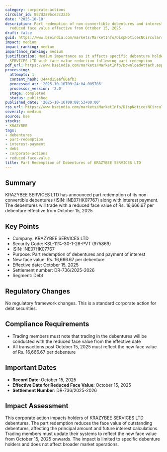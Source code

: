 ```yaml
---
category: corporate-actions
circular_id: 887d229bce3c323b
date: '2025-10-10'
description: Part redemption of non-convertible debentures and interest payment with
  reduced face value effective from October 15, 2025.
draft: false
guid: https://www.bseindia.com/markets/MarketInfo/DispNoticesNCirculars.aspx?Noticeid={3E2DB891-12FA-4835-BEDD-DD126A58626F}&noticeno=20251010-14&dt=10/10/2025&icount=14&totcount=15&flag=0
impact: medium
impact_ranking: medium
importance_ranking: medium
justification: Medium importance as it affects specific debenture holders of KRAZYBEE
  SERVICES LTD with face value reduction following part redemption
pdf_url: https://www.bseindia.com/markets/MarketInfo/DownloadAttach.aspx?id=20251010-14&attachedId=
processing:
  attempts: 1
  content_hash: 3444d15eaf86afb3
  processed_at: '2025-10-10T09:24:04.005706'
  processor_version: '2.0'
  stage: completed
  status: published
published_date: '2025-10-10T09:08:53+00:00'
rss_url: https://www.bseindia.com/markets/MarketInfo/DispNoticesNCirculars.aspx?Noticeid={3E2DB891-12FA-4835-BEDD-DD126A58626F}&noticeno=20251010-14&dt=10/10/2025&icount=14&totcount=15&flag=0
severity: medium
source: bse
stocks:
- KRAZYBEE
tags:
- debentures
- part-redemption
- interest-payment
- debt
- corporate-actions
- reduced-face-value
title: Part Redemption of Debentures of KRAZYBEE SERVICES LTD
---
```


## Summary

KRAZYBEE SERVICES LTD has announced part redemption of its non-convertible debentures (ISIN: INE07HK07767) along with interest payment. The debentures will trade with a reduced face value of Rs. 16,666.67 per debenture effective from October 15, 2025.

## Key Points

- Company: KRAZYBEE SERVICES LTD
- Security Code: KSL-11%-30-1-26-PVT (975869)
- ISIN: INE07HK07767
- Purpose: Part redemption of debentures and payment of interest
- New face value: Rs. 16,666.67 per debenture
- Effective date: October 15, 2025
- Settlement number: DR-736/2025-2026
- Segment: Debt

## Regulatory Changes

No regulatory framework changes. This is a standard corporate action for debt securities.

## Compliance Requirements

- Trading members must note that trading in the debentures will be conducted with the reduced face value from the effective date
- All transactions post October 15, 2025 must reflect the new face value of Rs. 16,666.67 per debenture

## Important Dates

- **Record Date**: October 15, 2025
- **Effective Date for Reduced Face Value**: October 15, 2025
- **Settlement Number**: DR-736/2025-2026

## Impact Assessment

This corporate action impacts holders of KRAZYBEE SERVICES LTD debentures. The part redemption reduces the face value of outstanding debentures, affecting the principal amount and future interest calculations. Trading members must update their systems to reflect the new face value from October 15, 2025 onwards. The impact is limited to specific debenture holders and does not affect broader market operations.